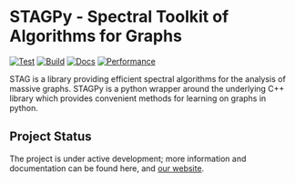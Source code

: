 # STAGPy - Spectral Toolkit of Algorithms for Graphs

[![Test](https://github.com/staglibrary/stagpy/actions/workflows/github-actions-test.yml/badge.svg?branch=main)](https://github.com/staglibrary/stagpy/actions/workflows/github-actions-test.yml)
[![Build](https://github.com/staglibrary/stagpy/actions/workflows/github-actions-release.yml/badge.svg)](https://github.com/staglibrary/stagpy/actions/workflows/github-actions-release.yml)
[![Docs](https://github.com/staglibrary/stagpy/actions/workflows/github-actions-docs.yml/badge.svg)](https://github.com/staglibrary/stagpy/actions/workflows/github-actions-docs.yml)
[![Performance](https://github.com/staglibrary/stagpy/actions/workflows/github-actions-benchmark.yml/badge.svg)](https://staglibrary.github.io/stagpy/dev/bench/)

STAG is a library providing efficient spectral algorithms for the analysis of massive graphs. STAGPy is a python wrapper around the underlying C++ library which provides convenient methods for learning on graphs in python.

## Project Status

The project is under active development; more information and documentation can be found here, and [our website](http://staglibrary.io).
